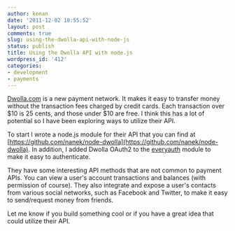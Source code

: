 ```yaml
---
author: kenan
date: '2011-12-02 10:55:52'
layout: post
comments: true
slug: using-the-dwolla-api-with-node-js
status: publish
title: Using the Dwolla API with node.js
wordpress_id: '412'
categories:
- development
- payments
---
```


[Dwolla.com](http://dwolla.com) is a new payment network. It makes it easy to
transfer money without the transaction fees charged by credit cards. Each
transaction over $10 is 25 cents, and those under $10 are free. I think this
has a lot of potential so I have been exploring ways to utilize their API.

To start I wrote a node.js module for their API that you can find at
[https://github.com/nanek/node-dwolla](https://github.com/nanek/node-dwolla).
In addition, I added Dwolla OAuth2 to the
[everyauth](https://github.com/bnoguchi/everyauth) module to make it easy to
authenticate.

They have some interesting API methods that are not common to payment APIs.
You can view a user's account transactions and balances (with permission of
course). They also integrate and expose a user's contacts from various social
networks, such as Facebook and Twitter, to make it easy to send/request money
from friends.

Let me know if you build something cool or if you have a great idea that could
utilize their API.

